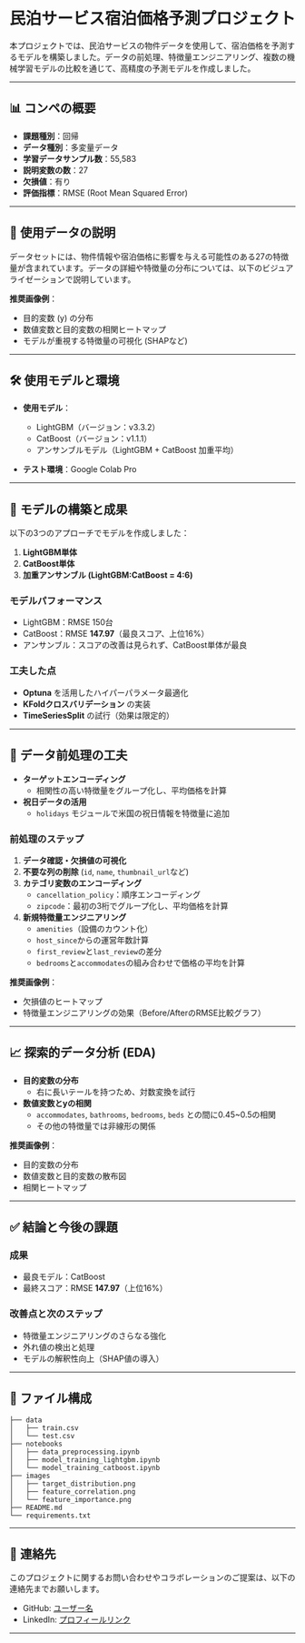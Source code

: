 # 民泊サービス宿泊価格予測プロジェクト

本プロジェクトでは、民泊サービスの物件データを使用して、宿泊価格を予測するモデルを構築しました。データの前処理、特徴量エンジニアリング、複数の機械学習モデルの比較を通じて、高精度の予測モデルを作成しました。

---

## 📊 コンペの概要
- **課題種別**：回帰
- **データ種別**：多変量データ
- **学習データサンプル数**：55,583
- **説明変数の数**：27
- **欠損値**：有り
- **評価指標**：RMSE (Root Mean Squared Error)

---

## 📁 使用データの説明
データセットには、物件情報や宿泊価格に影響を与える可能性のある27の特徴量が含まれています。データの詳細や特徴量の分布については、以下のビジュアライゼーションで説明しています。

**推奨画像例**：
- 目的変数 (y) の分布
- 数値変数と目的変数の相関ヒートマップ
- モデルが重視する特徴量の可視化 (SHAPなど)

---

## 🛠️ 使用モデルと環境
- **使用モデル**：
  - LightGBM（バージョン：v3.3.2）
  - CatBoost（バージョン：v1.1.1）
  - アンサンブルモデル（LightGBM + CatBoost 加重平均）

- **テスト環境**：Google Colab Pro

---

## 🎯 モデルの構築と成果
以下の3つのアプローチでモデルを作成しました：
1. **LightGBM単体**
2. **CatBoost単体**
3. **加重アンサンブル (LightGBM:CatBoost = 4:6)**

### モデルパフォーマンス
- LightGBM：RMSE 150台
- CatBoost：RMSE **147.97**（最良スコア、上位16%）
- アンサンブル：スコアの改善は見られず、CatBoost単体が最良

### 工夫した点
- **Optuna** を活用したハイパーパラメータ最適化
- **KFoldクロスバリデーション** の実装
- **TimeSeriesSplit** の試行（効果は限定的）

---

## 🔧 データ前処理の工夫
- **ターゲットエンコーディング**
   - 相関性の高い特徴量をグループ化し、平均価格を計算
- **祝日データの活用**
   - `holidays` モジュールで米国の祝日情報を特徴量に追加

### 前処理のステップ
1. **データ確認・欠損値の可視化**
2. **不要な列の削除** (`id`, `name`, `thumbnail_url`など)
3. **カテゴリ変数のエンコーディング**
   - `cancellation_policy`：順序エンコーディング
   - `zipcode`：最初の3桁でグループ化し、平均価格を計算
4. **新規特徴量エンジニアリング**
   - `amenities`（設備のカウント化）
   - `host_since`からの運営年数計算
   - `first_review`と`last_review`の差分
   - `bedrooms`と`accommodates`の組み合わせで価格の平均を計算

**推奨画像例**：
- 欠損値のヒートマップ
- 特徴量エンジニアリングの効果（Before/AfterのRMSE比較グラフ）

---

## 📈 探索的データ分析 (EDA)
- **目的変数の分布**
  - 右に長いテールを持つため、対数変換を試行
- **数値変数とyの相関**
  - `accommodates`, `bathrooms`, `bedrooms`, `beds` との間に0.45~0.5の相関
  - その他の特徴量では非線形の関係

**推奨画像例**：
- 目的変数の分布
- 数値変数と目的変数の散布図
- 相関ヒートマップ

---

## ✅ 結論と今後の課題
### 成果
- 最良モデル：CatBoost
- 最終スコア：RMSE **147.97**（上位16%）

### 改善点と次のステップ
- 特徴量エンジニアリングのさらなる強化
- 外れ値の検出と処理
- モデルの解釈性向上（SHAP値の導入）

---

## 📂 ファイル構成
```
├── data
│   ├── train.csv
│   └── test.csv
├── notebooks
│   ├── data_preprocessing.ipynb
│   ├── model_training_lightgbm.ipynb
│   └── model_training_catboost.ipynb
├── images
│   ├── target_distribution.png
│   ├── feature_correlation.png
│   └── feature_importance.png
├── README.md
└── requirements.txt
```

---

## 📧 連絡先
このプロジェクトに関するお問い合わせやコラボレーションのご提案は、以下の連絡先までお願いします。
- GitHub: [ユーザー名](https://github.com/capri7)
- LinkedIn: [プロフィールリンク](https://www.linkedin.com/in/kazue-hayakawa-a650672b1/)

---

